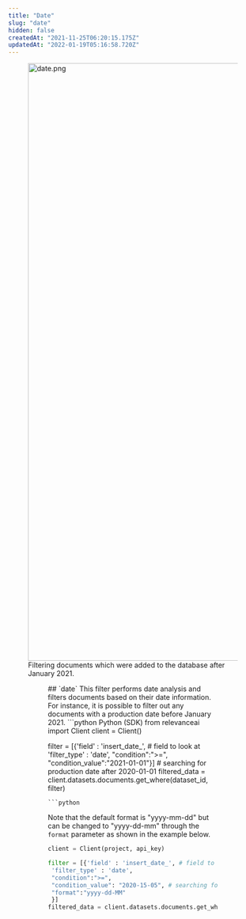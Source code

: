```yaml
---
title: "Date"
slug: "date"
hidden: false
createdAt: "2021-11-25T06:20:15.175Z"
updatedAt: "2022-01-19T05:16:58.720Z"
---
```

<figure>
<img src="https://files.readme.io/885c3f7-date.png" width="1208" alt="date.png" />
<figcaption>Filtering documents which were added to the database after January 2021.</figcaption>
<figure>
## `date`
This filter performs date analysis and filters documents based on their date information. For instance, it is possible to filter out any documents with a production date before January 2021.
```python Python (SDK)
from relevanceai import Client
client = Client()

filter = [{'field' : 'insert_date_', # field to look at
 'filter_type' : 'date',
 "condition":">=",
 "condition_value":"2021-01-01"}] # searching for production date after 2020-01-01
filtered_data = client.datasets.documents.get_where(dataset_id, filter)
```
```python
```
Note that the default format is "yyyy-mm-dd" but can be changed to "yyyy-dd-mm" through the `format` parameter as shown in the example below.
```python Python (SDK)
client = Client(project, api_key)

filter = [{'field' : 'insert_date_', # field to look at
 'filter_type' : 'date',
 "condition":">=",
 "condition_value": "2020-15-05", # searching for production date after May 15th
 "format":"yyyy-dd-MM"
 }]
filtered_data = client.datasets.documents.get_where(dataset_id, filter)
```
```python
```

